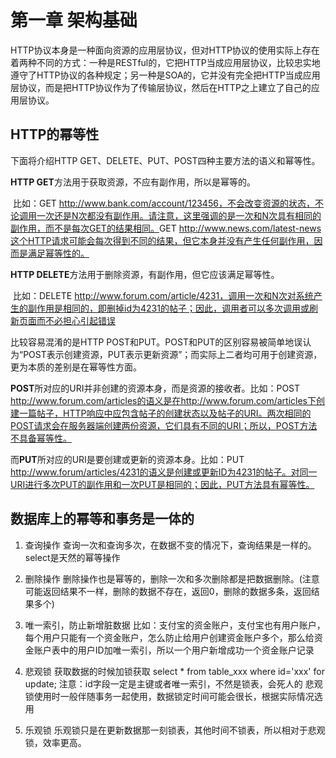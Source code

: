 # 第一章 架构基础

HTTP协议本身是一种面向资源的应用层协议，但对HTTP协议的使用实际上存在着两种不同的方式：一种是RESTful的，它把HTTP当成应用层协议，比较忠实地遵守了HTTP协议的各种规定；另一种是SOA的，它并没有完全把HTTP当成应用层协议，而是把HTTP协议作为了传输层协议，然后在HTTP之上建立了自己的应用层协议。



## HTTP的幂等性

下面将介绍HTTP GET、DELETE、PUT、POST四种主要方法的语义和幂等性。

**HTTP GET**方法用于获取资源，不应有副作用，所以是幂等的。

​	比如：GET http://www.bank.com/account/123456，不会改变资源的状态，不论调用一次还是N次都没有副作用。请注意，这里强调的是一次和N次具有相同的副作用，而不是每次GET的结果相同。
​	GET http://www.news.com/latest-news这个HTTP请求可能会每次得到不同的结果，但它本身并没有产生任何副作用，因而是满足幂等性的。

**HTTP DELETE**方法用于删除资源，有副作用，但它应该满足幂等性。

​	比如：DELETE http://www.forum.com/article/4231，调用一次和N次对系统产生的副作用是相同的，即删掉id为4231的帖子；因此，调用者可以多次调用或刷新页面而不必担心引起错误

比较容易混淆的是HTTP POST和PUT。POST和PUT的区别容易被简单地误认为“POST表示创建资源，PUT表示更新资源”；而实际上二者均可用于创建资源，更为本质的差别是在幂等性方面。

**POST**所对应的URI并非创建的资源本身，而是资源的接收者。比如：POST http://www.forum.com/articles的语义是在http://www.forum.com/articles下创建一篇帖子，HTTP响应中应包含帖子的创建状态以及帖子的URI。两次相同的POST请求会在服务器端创建两份资源，它们具有不同的URI；所以，POST方法不具备幂等性。

而**PUT**所对应的URI是要创建或更新的资源本身。比如：PUT http://www.forum/articles/4231的语义是创建或更新ID为4231的帖子。对同一URI进行多次PUT的副作用和一次PUT是相同的；因此，PUT方法具有幂等性。

## 数据库上的幂等和事务是一体的

1. 查询操作  查询一次和查询多次，在数据不变的情况下，查询结果是一样的。select是天然的幂等操作     

2. 删除操作 删除操作也是幂等的，删除一次和多次删除都是把数据删除。(注意可能返回结果不一样，删除的数据不存在，返回0，删除的数据多条，返回结果多个)     

3. 唯一索引，防止新增脏数据 比如：支付宝的资金账户，支付宝也有用户账户，每个用户只能有一个资金账户，怎么防止给用户创建资金账户多个，那么给资金账户表中的用户ID加唯一索引，所以一个用户新增成功一个资金账户记录     

4. 悲观锁 获取数据的时候加锁获取 select * from table_xxx where id='xxx' for update; 注意：id字段一定是主键或者唯一索引，不然是锁表，会死人的 悲观锁使用时一般伴随事务一起使用，数据锁定时间可能会很长，根据实际情况选用 

5. 乐观锁 乐观锁只是在更新数据那一刻锁表，其他时间不锁表，所以相对于悲观锁，效率更高。

  